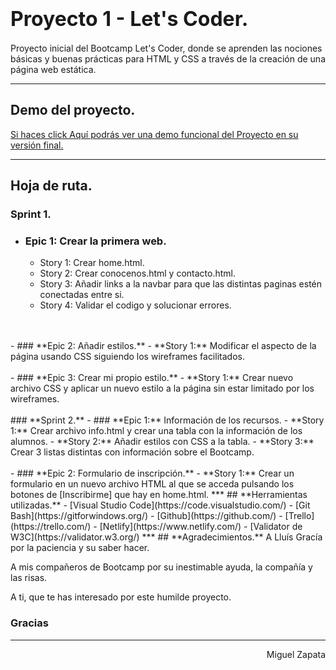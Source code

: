 # <font size="6">**Proyecto 1 - Let's Coder.**</font>
Proyecto inicial del Bootcamp Let's Coder, donde se aprenden las nociones básicas y buenas prácticas para HTML y CSS a través de la creación de una página web estática.
***

## **Demo del proyecto.**
[Si haces click Aquí podrás ver una demo funcional del Proyecto en su versión final.](https://letsco-proyecto1.netlify.app)

***
## **Hoja de ruta.**
### **Sprint 1.**
- ### **Epic 1: Crear la primera web.**
    - Story 1: Crear home.html.
    - Story 2: Crear conocenos.html y contacto.html.
    - Story 3: Añadir links a la navbar para que las distintas paginas estén conectadas entre si.
    - Story 4: Validar el codigo y solucionar errores.
</br>
</br>
- ###  **Epic 2: Añadir estilos.**
    - **Story 1:** Modificar el aspecto de la página usando CSS siguiendo los wireframes facilitados.
</br>
</br>
- ### **Epic 3: Crear mi propio estilo.**
    - **Story 1:** Crear nuevo archivo CSS y aplicar un nuevo estilo a la página sin estar limitado por los wireframes.
</br>
</br>
### **Sprint 2.**
- ### **Epic 1:** Información de los recursos.
    - **Story 1:** Crear archivo info.html y crear una tabla con la información de los alumnos.
    - **Story 2:** Añadir estilos con CSS a la tabla.
    - **Story 3:** Crear 3 listas distintas con información sobre el Bootcamp.
</br>
</br>
- ### **Epic 2: Formulario de inscripción.**
    - **Story 1:** Crear un formulario en un nuevo archivo HTML al que se acceda pulsando los botones de [Inscribirme] que hay en home.html.
    ***
## **Herramientas utilizadas.**
- [Visual Studio Code](https://code.visualstudio.com/)
- [Git Bash](https://gitforwindows.org/)
- [Github](https://github.com/)
- [Trello](https://trello.com/)
- [Netlify](https://www.netlify.com/)
- [Validator de W3C](https://validator.w3.org/)
***
## **Agradecimientos.**
A Lluís Gracía por la paciencia y su saber hacer.  

A mis compañeros de Bootcamp por su inestimable ayuda, la compañía y las risas.  

A ti, que te has interesado por este humilde proyecto.
### Gracias
***
<div style="text-align: right"> Miguel Zapata</div>